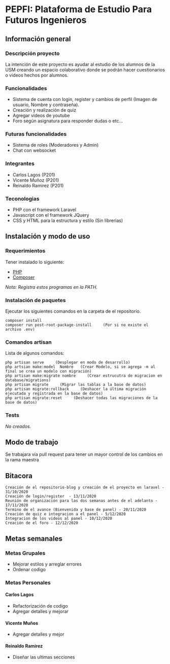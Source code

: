 # PEPFI: Plataforma de Estudio Para Futuros Ingenieros

## Información general

### Descripción proyecto

La intención de este proyecto es ayudar al estudio de los alumnos de la USM creando un espacio colaborativo donde se podrán hacer cuestionarios o videos hechos por alumnos.

### Funcionalidades

-   Sistema de cuenta con login, register y cambios de perfil (Imagen de usuario, Nombre y contraseña).
-   Creación y realización de quiz
-   Agregar videos de youtube
-   Foro según asignatura para responder dudas o etc...

### Futuras funcionalidades

-   Sistema de roles (Moderadores y Admin)
-   Chat con websocket

### Integrantes

-   Carlos Lagos (P201)
-   Vicente Muñoz (P201)
-   Reinaldo Ramirez (P201)

### Teconologias

-   PHP con el framework Laravel
-   Javascript con el framework JQuery
-   CSS y HTML para la estructura y estilo (Sin librerias)

## Instalación y modo de uso

### Requerimientos

Tener instalado lo siguiente:

-   <a href="https://www.php.net/downloads.php">PHP</a>
-   <a href="https://getcomposer.org/">Composer</a>

_Nota: Registra estos programas en la PATH._

### Instalación de paquetes

Ejecutar los siguientes comandos en la carpeta de el repositorio.

```
composer install
composer run post-root-package-install     (Por si no existe el archivo .env)
```

### Comandos artisan

Lista de algunos comandos:

```
php artisan serve     (Desplegar en modo de desarrollo)
php artsian make:model  Nombre   (Crear Modelo, si se agrega -m al final se crea un modelo con migración)
php artisan make:migrate nombre     (Crear estrucutra de migracion en database/migrations)
php artisan migrate     (Migrar las tablas a la base de datos)
php artisan migrate:rollback     (Deshacer la última migración ejecutada y registrada en la base de datos)
php artisan migrate:reset     (Deshacer todas las migraciones de la base de datos)
```

### Tests

_No creados._

## Modo de trabajo

Se trabajara vía pull request para tener un mayor control de los cambios en la rama maestra

## Bitacora

```
Creación de el repositorio-blog y creación de el proyecto en laravel - 31/10/2020
Creación de login/register  - 13/11/2020
Reunión de organización para las dos semanas antes de el adelanto - 17/11/2020
Termino de el avance (Bienvenida y base de panel) - 20/11/2020
Creación de quiz e integracion a el panel - 5/12/2020
Integracion de los videos al panel - 10/12/2020
Creación de el foro - 12/12/2020
```

## Metas semanales

### Metas Grupales

-   Mejorar estilos y arreglar errores
-   Ordenar codigo

### Metas Personales

#### Carlos Lagos

-   Refactorización de codigo
-   Agregar detalles y mejorar

#### Vicente Muños

-   Agregar detalles y mejor

#### Reinaldo Ramirez

-   Diseñar las ultimas secciones
